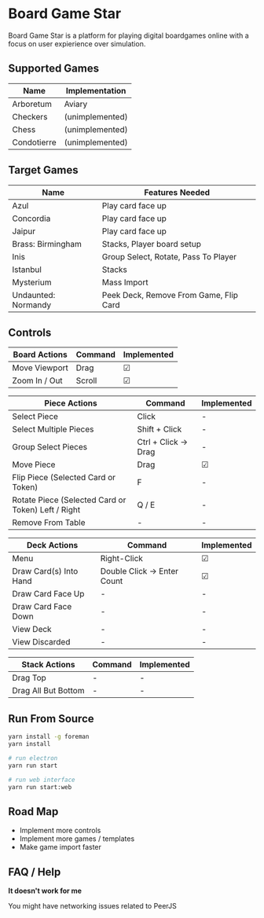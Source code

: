 # Board Game Star

Board Game Star is a platform for playing digital boardgames online with a focus on user expierience over simulation.

## Supported Games

| Name        | Implementation  |
| ----------- | --------------- |
| Arboretum   | Aviary          |
| Checkers    | (unimplemented) |
| Chess       | (unimplemented) |
| Condotierre | (unimplemented) |

## Target Games

| Name                | Features Needed                        |
| ------------------- | -------------------------------------- |
| Azul                | Play card face up                      |
| Concordia           | Play card face up                      |
| Jaipur              | Play card face up                      |
| Brass: Birmingham   | Stacks, Player board setup             |
| Inis                | Group Select, Rotate, Pass To Player   |
| Istanbul            | Stacks                                 |
| Mysterium           | Mass Import                            |
| Undaunted: Normandy | Peek Deck, Remove From Game, Flip Card |

## Controls

| Board Actions | Command | Implemented |
| ------------- | ------- | ----------- |
| Move Viewport | Drag    | &#9745;     |
| Zoom In / Out | Scroll  | &#9745;     |

| Piece Actions                                      | Command              | Implemented |
| -------------------------------------------------- | -------------------- | ----------- |
| Select Piece                                       | Click                | -           |
| Select Multiple Pieces                             | Shift + Click        | -           |
| Group Select Pieces                                | Ctrl + Click -> Drag | -           |
| Move Piece                                         | Drag                 | &#9745;     |
| Flip Piece (Selected Card or Token)                | F                    | -           |
| Rotate Piece (Selected Card or Token) Left / Right | Q / E                | -           |
| Remove From Table                                  | -                    | -           |

| Deck Actions           | Command                     | Implemented |
| ---------------------- | --------------------------- | ----------- |
| Menu                   | Right-Click                 | &#9745;     |
| Draw Card(s) Into Hand | Double Click -> Enter Count | &#9745;     |
| Draw Card Face Up      | -                           | -           |
| Draw Card Face Down    | -                           | -           |
| View Deck              | -                           | -           |
| View Discarded         | -                           | -           |

| Stack Actions       | Command | Implemented |
| ------------------- | ------- | ----------- |
| Drag Top            | -       | -           |
| Drag All But Bottom | -       | -           |

## Run From Source

```bash
yarn install -g foreman
yarn install

# run electron
yarn run start

# run web interface
yarn run start:web
```

## Road Map

- Implement more controls
- Implement more games / templates
- Make game import faster

## FAQ / Help

**It doesn't work for me**

You might have networking issues related to PeerJS
